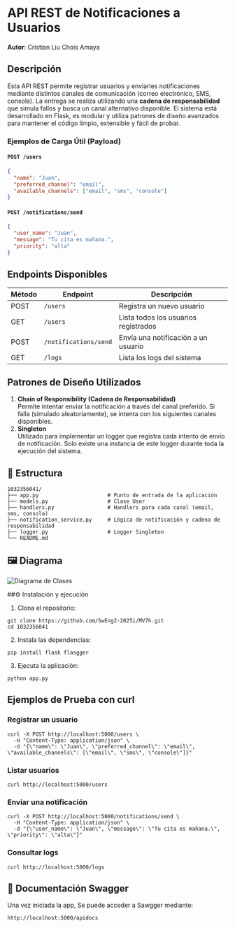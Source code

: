 # API REST de Notificaciones a Usuarios

**Autor**: Cristian Liu Chois Amaya

## Descripción

Esta API REST permite registrar usuarios y enviarles notificaciones mediante distintos canales de comunicación (correo electrónico, SMS, consola). La entrega se realiza utilizando una **cadena de responsabilidad** que simula fallos y busca un canal alternativo disponible.
El sistema está desarrollado en Flask, es modular y utiliza patrones de diseño avanzados para mantener el código limpio, extensible y fácil de probar.




### Ejemplos de Carga Útil (Payload)

#### `POST /users`
```json
{
  "name": "Juan",
  "preferred_channel": "email",
  "available_channels": ["email", "sms", "console"]
}
```
#### `POST /notifications/send`
```json
{
  "user_name": "Juan",
  "message": "Tu cita es mañana.",
  "priority": "alta"
}
```

##  Endpoints Disponibles

| Método | Endpoint                    | Descripción                           |
|--------|-----------------------------|---------------------------------------|
| POST   | `/users`                    | Registra un nuevo usuario             |
| GET    | `/users`                    | Lista todos los usuarios registrados  |
| POST   | `/notifications/send`       | Envía una notificación a un usuario   |
| GET    | `/logs`                     | Lista los logs del sistema            |

##  Patrones de Diseño Utilizados

1. **Chain of Responsibility (Cadena de Responsabilidad)**  
   Permite intentar enviar la notificación a través del canal preferido. Si falla (simulado aleatoriamente), se intenta con los siguientes canales disponibles.
2. **Singleton**  
   Utilizado para implementar un logger que registra cada intento de envío de notificación. Solo existe una instancia de este logger durante toda la ejecución del sistema.

## 📂 Estructura 

```
1032356041/
├── app.py                      # Punto de entrada de la aplicación
├── models.py                   # Clase User
├── handlers.py                 # Handlers para cada canal (email, sms, consola)
├── notification_service.py     # Lógica de notificación y cadena de responsabilidad
├── logger.py                   # Logger Singleton
└── README.md
```

## 🖼️ Diagrama 

![Diagrama de Clases]()

##⚙️ Instalación y ejecución

1. Clona el repositorio:
```
git clone https://github.com/SwEng2-2025i/MV7h.git
cd 1032356041
```

2. Instala las dependencias:
```
pip install flask flasgger
```

3. Ejecuta la aplicación:
```
python app.py
```

##  Ejemplos de Prueba con curl

### Registrar un usuario

```
curl -X POST http://localhost:5000/users \
  -H "Content-Type: application/json" \
  -d "{\"name\": \"Juan\", \"preferred_channel\": \"email\", \"available_channels\": [\"email\", \"sms\", \"console\"]}"
```

### Listar usuarios

```
curl http://localhost:5000/users
```

### Enviar una notificación

```
curl -X POST http://localhost:5000/notifications/send \
  -H "Content-Type: application/json" \
  -d "{\"user_name\": \"Juan\", \"message\": \"Tu cita es mañana.\", \"priority\": \"alta\"}"
```

### Consultar logs

```
curl http://localhost:5000/logs
```

## 📘 Documentación Swagger

Una vez iniciada la app, Se puede acceder a Sawgger mediante:

```
http://localhost:5000/apidocs
```

